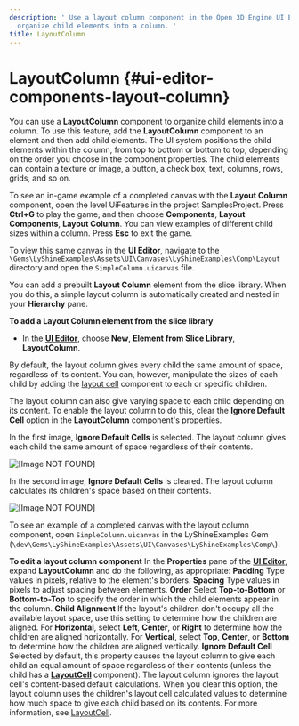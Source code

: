 ```yaml
---
description: ' Use a layout column component in the Open 3D Engine UI Editor to
  organize child elements into a column. '
title: LayoutColumn
---
```

# LayoutColumn {#ui-editor-components-layout-column}

You can use a **LayoutColumn** component to organize child elements into a column\. To use this feature, add the **LayoutColumn** component to an element and then add child elements\. The UI system positions the child elements within the column, from top to bottom or bottom to top, depending on the order you choose in the component properties\. The child elements can contain a texture or image, a button, a check box, text, columns, rows, grids, and so on\.

To see an in\-game example of a completed canvas with the **Layout Column** component, open the level UiFeatures in the project SamplesProject\. Press **Ctrl\+G** to play the game, and then choose **Components**, **Layout Components**, **Layout Column**\. You can view examples of different child sizes within a column\. Press **Esc** to exit the game\.

To view this same canvas in the **UI Editor**, navigate to the `\Gems\LyShineExamples\Assets\UI\Canvases\LyShineExamples\Comp\Layout` directory and open the `SimpleColumn.uicanvas` file\.

You can add a prebuilt **Layout Column** element from the slice library\. When you do this, a simple layout column is automatically created and nested in your **Hierarchy** pane\.

**To add a Layout Column element from the slice library**
+ In the [**UI Editor**](/docs/user-guide/features/interactivity/user-interface/editor/using.md), choose **New**, **Element from Slice Library**, **LayoutColumn**\.

By default, the layout column gives every child the same amount of space, regardless of its content\. You can, however, manipulate the sizes of each child by adding the [layout cell](/docs/user-guide/features/interactivity/user-interface/editor/components-layout-cell.md) component to each or specific children\.

The layout column can also give varying space to each child depending on its content\. To enable the layout column to do this, clear the **Ignore Default Cell** option in the **LayoutColumn** component's properties\.

In the first image, **Ignore Default Cells** is selected\. The layout column gives each child the same amount of space regardless of their contents\.

![\[Image NOT FOUND\]](/images/user-guide/game_ui_editor/ui-editor-components-layout-column-ignore.png)

In the second image, **Ignore Default Cells** is cleared\. The layout column calculates its children's space based on their contents\.

![\[Image NOT FOUND\]](/images/user-guide/game_ui_editor/ui-editor-components-layout-column-clear.png)

To see an example of a completed canvas with the layout column component, open `SimpleColumn.uicanvas` in the LyShineExamples Gem \(`\dev\Gems\LyShineExamples\Assets\UI\Canvases\LyShineExamples\Comp\`\)\.

**To edit a layout column component**
In the **Properties** pane of the [**UI Editor**](/docs/user-guide/features/interactivity/user-interface/editor/using.md), expand **LayoutColumn** and do the following, as appropriate:
****Padding****
Type values in pixels, relative to the element's borders\.
****Spacing****
Type values in pixels to adjust spacing between elements\.
****Order****
Select **Top\-to\-Bottom** or **Bottom\-to\-Top** to specify the order in which the child elements appear in the column\.
****Child Alignment****
If the layout's children don't occupy all the available layout space, use this setting to determine how the children are aligned\.
For **Horizontal**, select **Left**, **Center**, or **Right** to determine how the children are aligned horizontally\.
For **Vertical**, select **Top**, **Center**, or **Bottom** to determine how the children are aligned vertically\.
****Ignore Default Cell****
Selected by default, this property causes the layout column to give each child an equal amount of space regardless of their contents \(unless the child has a [**LayoutCell**](/docs/user-guide/features/interactivity/user-interface/editor/components-layout-cell.md) component\)\. The layout column ignores the layout cell's content\-based default calculations\.
When you clear this option, the layout column uses the children's layout cell calculated values to determine how much space to give each child based on its contents\. For more information, see [LayoutCell](/docs/user-guide/features/interactivity/user-interface/editor/components-layout-cell.md)\.